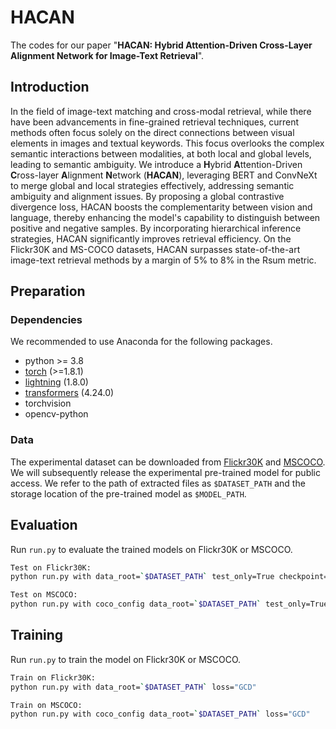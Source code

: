 # HACAN
The codes for our paper "**HACAN: Hybrid Attention-Driven Cross-Layer Alignment Network for Image-Text Retrieval**".


## Introduction
In the field of image-text matching and cross-modal retrieval, while there have been advancements in fine-grained retrieval techniques, current methods often focus solely on the direct connections between visual elements in images and textual keywords. This focus overlooks the complex semantic interactions between modalities, at both local and global levels, leading to semantic ambiguity. We introduce a **H**ybrid **A**ttention-Driven **C**ross-layer **A**lignment **N**etwork (**HACAN**), leveraging BERT and ConvNeXt to merge global and local strategies effectively, addressing semantic ambiguity and alignment issues. By proposing a global contrastive divergence loss, HACAN boosts the complementarity between vision and language, thereby enhancing the model's capability to distinguish between positive and negative samples. By incorporating hierarchical inference strategies, HACAN significantly improves retrieval efficiency. On the Flickr30K and MS-COCO datasets, HACAN surpasses state-of-the-art image-text retrieval methods by a margin of 5% to 8% in the Rsum metric.


## Preparation
### Dependencies
We recommended to use Anaconda for the following packages.
- python >= 3.8
- [torch](http://pytorch.org/) (>=1.8.1)
- [lightning](https://lightning.ai/) (1.8.0)
- [transformers](https://huggingface.co/docs/transformers) (4.24.0)
- torchvision
- opencv-python


### Data
The experimental dataset can be downloaded from [Flickr30K](http://shannon.cs.illinois.edu/DenotationGraph/) and [MSCOCO](http://mscoco.org/). We will subsequently release the experimental pre-trained model for public access. We refer to the path of extracted files as `$DATASET_PATH` and the storage location of the pre-trained model as `$MODEL_PATH`.


## Evaluation
Run `run.py` to evaluate the trained models on Flickr30K or MSCOCO.
```bash
Test on Flickr30K:
python run.py with data_root=`$DATASET_PATH` test_only=True checkpoint=`$MODEL_PATH`

Test on MSCOCO:
python run.py with coco_config data_root=`$DATASET_PATH` test_only=True checkpoint=`$MODEL_PATH`
```


## Training
Run `run.py` to train the model on Flickr30K or MSCOCO.
```bash
Train on Flickr30K:
python run.py with data_root=`$DATASET_PATH` loss="GCD" 

Train on MSCOCO:
python run.py with coco_config data_root=`$DATASET_PATH` loss="GCD"
```

